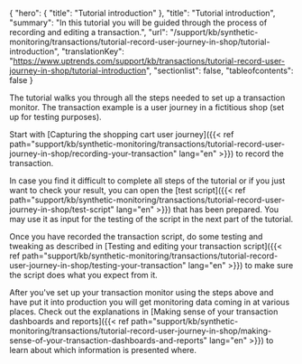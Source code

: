 {
  "hero": {
    "title": "Tutorial introduction"
  },
  "title": "Tutorial introduction",
  "summary": "In this tutorial you will be guided through the process of recording and editing a transaction.",
  "url": "/support/kb/synthetic-monitoring/transactions/tutorial-record-user-journey-in-shop/tutorial-introduction",
  "translationKey": "https://www.uptrends.com/support/kb/transactions/tutorial-record-user-journey-in-shop/tutorial-introduction",
  "sectionlist": false,
  "tableofcontents": false
}

The tutorial walks you through all the steps needed to set up a transaction monitor. The transaction example is a user journey in a fictitious shop (set up for testing purposes). 

Start with [Capturing the shopping cart user journey]({{< ref path="support/kb/synthetic-monitoring/transactions/tutorial-record-user-journey-in-shop/recording-your-transaction" lang="en" >}}) to record the transaction.

In case you find it difficult to complete all steps of the tutorial or if you just want to check your result, you can open the [test script]({{< ref path="support/kb/synthetic-monitoring/transactions/tutorial-record-user-journey-in-shop/test-script" lang="en" >}}) that has been prepared. You may use it as input for the testing of the script in the next part of the tutorial.

Once you have recorded the transaction script, do some testing and tweaking as described in [Testing and editing your transaction script]({{< ref path="support/kb/synthetic-monitoring/transactions/tutorial-record-user-journey-in-shop/testing-your-transaction" lang="en" >}}) to make sure the script does what you expect from it.


After you've set up your transaction monitor using the steps above and have put it into production you will get monitoring data coming in at various places. Check out the explanations in [Making sense of your transaction dashboards and reports]({{< ref path="support/kb/synthetic-monitoring/transactions/tutorial-record-user-journey-in-shop/making-sense-of-your-transaction-dashboards-and-reports" lang="en" >}}) to learn about which information is presented where.